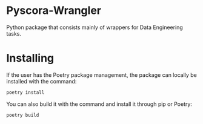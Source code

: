 # Pyscora-Wrangler

Python package that consists mainly of wrappers for Data Engineering tasks.

# Installing

If the user has the Poetry package management, the package can locally be
installed with the command: 

```bash
poetry install
```

You can also build it with the command and install it through pip or Poetry:

```bash
poetry build
```
